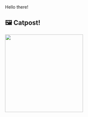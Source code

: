 Hello there!



## 🖼️ Catpost!

<sub>
    <img src="https://cdn2.thecatapi.com/images/-PL7w7uXo.jpg" height="256">
</sub>

